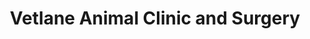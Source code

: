 ---
title: "Vetlane Animal Clinic and Surgery"
url: /davao-city/vetlane-animal-clinic-and-surgery/
shop: pet
---